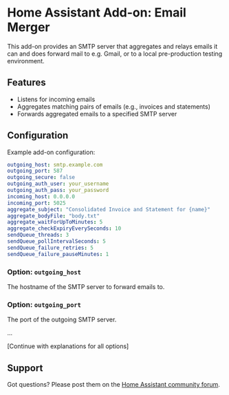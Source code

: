# Home Assistant Add-on: Email Merger

This add-on provides an SMTP server that aggregates and relays emails it can and does forward mail to e.g. Gmail, or to a local pre-production testing environment.

## Features

- Listens for incoming emails
- Aggregates matching pairs of emails (e.g., invoices and statements)
- Forwards aggregated emails to a specified SMTP server

## Configuration

Example add-on configuration:

```yaml
outgoing_host: smtp.example.com
outgoing_port: 587
outgoing_secure: false
outgoing_auth_user: your_username
outgoing_auth_pass: your_password
incoming_host: 0.0.0.0
incoming_port: 5025
aggregate_subject: "Consolidated Invoice and Statement for {name}"
aggregate_bodyFile: "body.txt"
aggregate_waitForUpToMinutes: 5
aggregate_checkExpiryEverySeconds: 10
sendQueue_threads: 3
sendQueue_pollIntervalSeconds: 5
sendQueue_failure_retries: 5
sendQueue_failure_pauseMinutes: 1
```

### Option: `outgoing_host`

The hostname of the SMTP server to forward emails to.

### Option: `outgoing_port`

The port of the outgoing SMTP server.

...

[Continue with explanations for all options]

## Support

Got questions? Please post them on the [Home Assistant community forum](https://community.home-assistant.io/).

